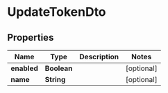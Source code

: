 # UpdateTokenDto

## Properties
| Name        | Type        | Description | Notes      |
| ----------- | ----------- | ----------- | ---------- |
| **enabled** | **Boolean** |             | [optional] |
| **name**    | **String**  |             | [optional] |
